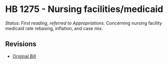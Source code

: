 # HB 1275 - Nursing facilities/medicaid
*Status: First reading, referred to Appropriations.*
Concerning nursing facility medicaid rate rebasing, inflation, and case mix.

## Revisions
* [Original Bill](1/)